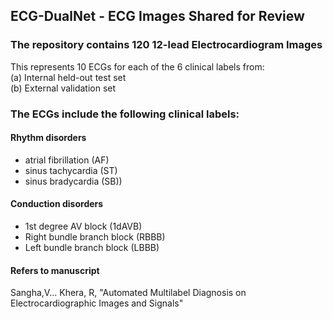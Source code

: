 ## ECG-DualNet - ECG Images Shared for Review

### The repository contains 120 12-lead Electrocardiogram Images  
This represents 10 ECGs for each of the 6 clinical labels from:  
(a) Internal held-out test set  
(b) External validation set  

### The ECGs include the following clinical labels:  

#### Rhythm disorders  
- atrial fibrillation (AF)   
- sinus tachycardia (ST)   
- sinus bradycardia (SB))  

#### Conduction disorders  
- 1st degree AV block (1dAVB)
- Right bundle branch block (RBBB)  
- Left bundle branch block (LBBB)  

#### Refers to manuscript
Sangha,V... Khera, R, "Automated Multilabel Diagnosis on Electrocardiographic Images and Signals"
